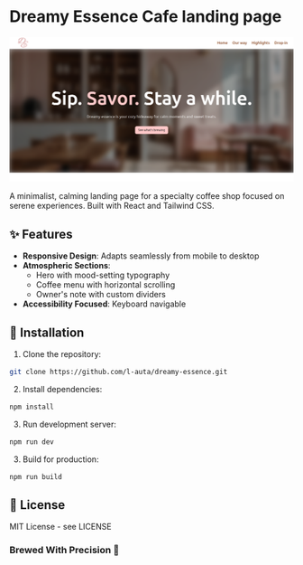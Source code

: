 # Dreamy Essence Cafe landing page

![Dreamy Essence Preview](src/assets/dreamy_essence_preview.png)

A minimalist, calming landing page for a specialty coffee shop focused on serene experiences. Built with React and Tailwind CSS.

## ✨ Features

- **Responsive Design**: Adapts seamlessly from mobile to desktop
- **Atmospheric Sections**:
  - Hero with mood-setting typography
  - Coffee menu with horizontal scrolling
  - Owner's note with custom dividers
- **Accessibility Focused**: Keyboard navigable

## 🚀 Installation

1. Clone the repository:
```bash
git clone https://github.com/l-auta/dreamy-essence.git
```
2. Install dependencies:
```bash
npm install
```
3. Run development server:
```bash
npm run dev
```
3. Build for production:
```bash
npm run build
```

## 📝 License
MIT License - see LICENSE

###  Brewed With Precision 🔬

